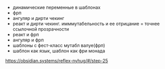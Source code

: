 - динамические переменные в шаблонах
- фрп
- ангуляр и дирти чекинг
- реакт и дирти чекинг. имммутабельность и ее отрицание = точнее ссылочной прозрачности
- реакт и фрп
- ангуляр и фрп
- шаблоны с фест-класс мутабл валуе(фрп)
- шаблон как язык, шаблон как фри монада


https://obsidian.systems/reflex-nyhug/#/step-25